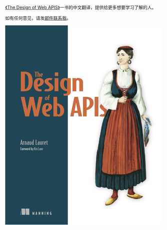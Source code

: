 [《The Design of Web APIS》](./assets/The_Design_of_Web_Apis.pdf)一书的中文翻译，提供给更多想要学习了解的人。



如有任何意见，请发[邮件联系我](mailto:i@ivone.me)。



![COVER](./assets/images/cover.jpg)